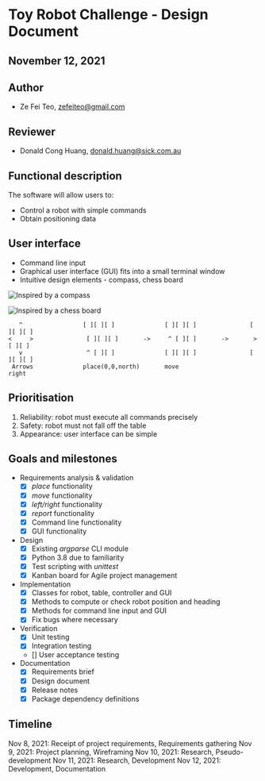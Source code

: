 # Toy Robot Challenge - Design Document
## November 12, 2021

## Author
* Ze Fei Teo, zefeiteo@gmail.com

## Reviewer
* Donald Cong Huang, donald.huang@sick.com.au

## Functional description
The software will allow users to:
* Control a robot with simple commands
* Obtain positioning data

## User interface
* Command line input
* Graphical user interface (GUI) fits into a small terminal window
* Intuitive design elements - compass, chess board

![Inspired by a compass](https://upload.wikimedia.org/wikipedia/commons/9/99/Kompas_Sofia.JPG)

![Inspired by a chess board](https://upload.wikimedia.org/wikipedia/commons/c/c3/Chess_board_opening_staunton.jpg)

       ^                 [ ][ ][ ]              [ ][ ][ ]               [ ][ ][ ]
    <     >               [ ][ ][ ]       ->     ^ [ ][ ]       ->       > [ ][ ]       
       v                  ^ [ ][ ]              [ ][ ][ ]               [ ][ ][ ]
     Arrows              place(0,0,north)       move                    right

## Prioritisation
1. Reliability: robot must execute all commands precisely
2. Safety: robot must not fall off the table
3. Appearance: user interface can be simple

## Goals and milestones
* Requirements analysis & validation
    - [x] *place* functionality
    - [x] *move* functionality
    - [x] *left/right* functionality
    - [x] *report* functionality
    - [x] Command line functionality
    - [x] GUI functionality
* Design
    - [x] Existing *argparse* CLI module
    - [x] Python 3.8 due to familiarity
    - [x] Test scripting with *unittest*
    - [x] Kanban board for Agile project management
* Implementation
    - [x] Classes for robot, table, controller and GUI
    - [x] Methods to compute or check robot position and heading
    - [x] Methods for command line input and GUI
    - [x] Fix bugs where necessary
* Verification
    - [x] Unit testing
    - [x] Integration testing
    - [] User acceptance testing
* Documentation
    - [x] Requirements brief
    - [x] Design document
    - [x] Release notes
    - [x] Package dependency definitions

## Timeline
Nov  8, 2021: Receipt of project requirements, Requirements gathering
Nov  9, 2021: Project planning, Wireframing
Nov 10, 2021: Research, Pseudo-development
Nov 11, 2021: Research, Development
Nov 12, 2021: Development, Documentation